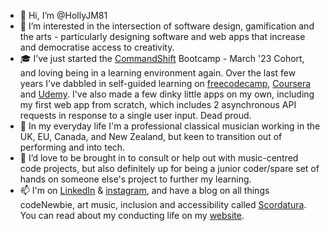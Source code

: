 - 👋 Hi, I’m @HollyJM81
- 👀 I’m interested in the intersection of software design, gamification and the arts - particularly designing software and web apps that increase and democratise access to creativity.   
- :mortar_board: I’ve just started the [CommandShift](https://www.commandshift.co) Bootcamp - March '23 Cohort, and loving being in a learning environment again. Over the last few years I've dabbled in self-guided learning on [freecodecamp](https://www.freecodecamp.org/), [Coursera](https://www.coursera.org/) and [Udemy](https://www.udemy.com/). I've also made a few dinky little apps on my own, including my first web app from scratch, which includes 2 asynchronous API requests in response to a single user input. Dead proud. 
- :musical_note: In my everyday life I'm a professional classical musician working in the UK, EU, Canada, and New Zealand, but keen to transition out of performing and into tech. 
- :construction: I’d love to be brought in to consult or help out with music-centred code projects, but also definitely up for being a junior coder/spare set of hands on someone else's project to further my learning.
- 📫 I'm on [LinkedIn](https://www.linkedin.com/in/hollymathieson/) & [instagram](https://www.instagram.com/hollyjmathieson/), and have a blog on all things codeNewbie, art music, inclusion and 
accessibility called [Scordatura](https://www.scordatura.io/). You can read about my conducting life on my [website](https://www.hollymathieson.com/).

<!---
HollyJM81/HollyJM81 is a ✨ special ✨ repository because its `README.md` (this file) appears on your GitHub profile.
You can click the Preview link to take a look at your changes.
--->
